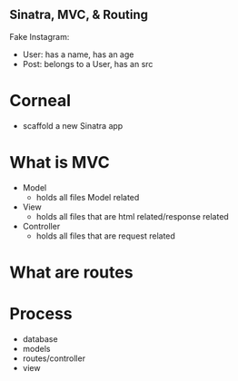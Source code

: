 ## Sinatra, MVC, & Routing

Fake Instagram:
- User: has a name, has an age
- Post: belongs to a User, has an src

# Corneal

- scaffold a new Sinatra app

# What is MVC

- Model
    - holds all files Model related
- View
    - holds all files that are html related/response related
- Controller
    - holds all files that are request related

# What are routes

# Process

- database
- models
- routes/controller
- view
